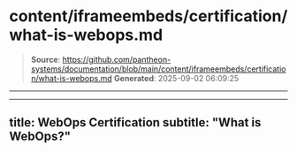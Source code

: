 # content/iframeembeds/certification/what-is-webops.md

> **Source**: https://github.com/pantheon-systems/documentation/blob/main/content/iframeembeds/certification/what-is-webops.md
> **Generated**: 2025-09-02 06:09:25

---

---
title: WebOps Certification
subtitle: "What is WebOps?"
---

<Partial file="certification-guide/what-is-webops.md" />
